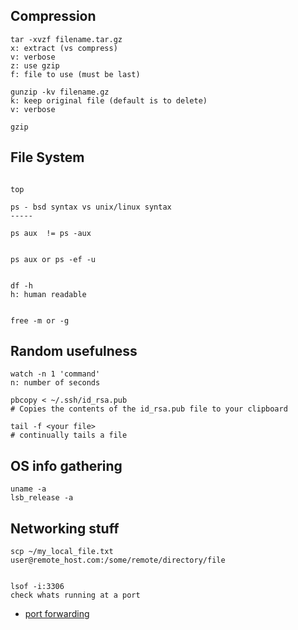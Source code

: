 
## Compression

```
tar -xvzf filename.tar.gz
x: extract (vs compress)
v: verbose
z: use gzip
f: file to use (must be last)

gunzip -kv filename.gz
k: keep original file (default is to delete)
v: verbose

gzip

```



## File System 

```

top

ps - bsd syntax vs unix/linux syntax 
-----

ps aux  != ps -aux


ps aux or ps -ef -u


df -h
h: human readable


free -m or -g

```



## Random usefulness
```
watch -n 1 'command'
n: number of seconds

pbcopy < ~/.ssh/id_rsa.pub
# Copies the contents of the id_rsa.pub file to your clipboard

tail -f <your file>
# continually tails a file
```

## OS info gathering
```
uname -a
lsb_release -a
```


## Networking stuff
```
scp ~/my_local_file.txt user@remote_host.com:/some/remote/directory/file 


lsof -i:3306
check whats running at a port

```


* [port forwarding](http://thekeesh.com/2014/01/connecting-to-a-rds-server-from-a-local-computer-using-ssh-tunneling-on-a-mac/)

